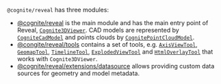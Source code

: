 `@cognite/reveal` has three modules:
- [@cognite/reveal](#module-cognitereveal) is the main module and has the main entry point of Reveal, [`Cognite3DViewer`](#class-cognite3dviewer). CAD models are represented by [`CogniteCadModel`](#class-cognitecadmodel) and points clouds by [`CognitePointCloudModel`](#class-cognitepointcloudmodel).
- [@congite/reveal/tools](#module-cogniterevealtools) contains a set of tools, e.g. [`AxisViewTool`](#class-axisviewtool), [`GeomapTool`](#class-geomaptool), [`TimelineTool`](#class-timelinetool), [`ExplodedViewTool`](#class-explodedviewtool) and [`HtmlOverlayTool`](#class-htmloverlaytool) that works with `Cognite3DViewer`.
- [@cognite/reveal/extensions/datasource](#module-cogniterevealextensionsdatasource) allows providing custom data sources for geometry and model metadata.